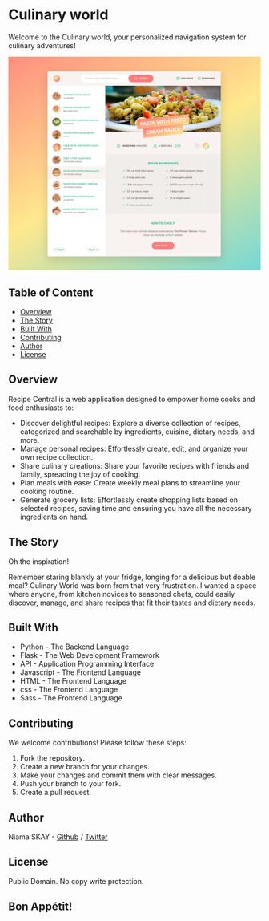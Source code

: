 # Culinary world
Welcome to the Culinary world, your personalized navigation system for culinary adventures!


![Alt text](Culinaryworld0.png)

## Table of Content
* [Overview](#Overview)
* [The Story](#The-Story)
* [Built With](#Built-With)
* [Contributing](#Contributing)
* [Author](#Author)
* [License](#License)
  
## Overview
Recipe Central is a web application designed to empower home cooks and food enthusiasts to:

- Discover delightful recipes: Explore a diverse collection of recipes, categorized and searchable by ingredients, cuisine, dietary needs, and more.
- Manage personal recipes: Effortlessly create, edit, and organize your own recipe collection.
- Share culinary creations: Share your favorite recipes with friends and family, spreading the joy of cooking.
- Plan meals with ease: Create weekly meal plans to streamline your cooking routine.
- Generate grocery lists: Effortlessly create shopping lists based on selected recipes, saving time and ensuring you have all the necessary ingredients on hand.

## The Story
Oh the inspiration!

Remember staring blankly at your fridge, longing for a delicious but doable meal? Culinary World was born from that very frustration. I wanted a space where anyone, from kitchen novices to seasoned chefs, could easily discover, manage, and share recipes that fit their tastes and dietary needs.

## Built With
- Python - The Backend Language
- Flask - The Web Development Framework
- API - Application Programming Interface
- Javascript - The Frontend Language
- HTML  - The Frontend Language
- css - The Frontend Language
- Sass - The Frontend Language

 
## Contributing
We welcome contributions! Please follow these steps:

  1. Fork the repository.
  2. Create a new branch for your changes.
  3. Make your changes and commit them with clear messages.
  4. Push your branch to your fork.
  5. Create a pull request.

## Author
Niama SKAY - [Github](https://github.com/Niamask) / [Twitter](https://twitter.com/NiamaSky)

## License
Public Domain. No copy write protection. 

## Bon Appétit!
